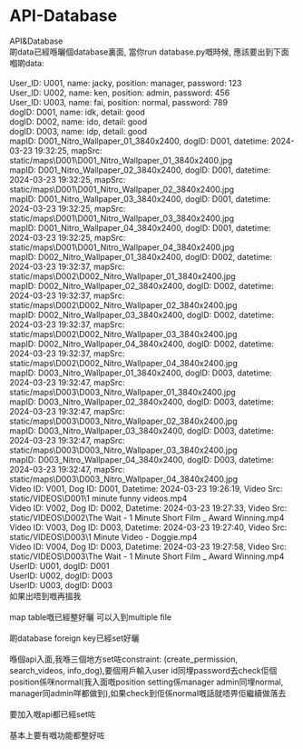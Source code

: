 # API-Database
API&amp;Database<br />
啲data已經喺曬個database裏面, 當你run database.py嘅時候, 應該要出到下面嗰啲data:<br /><br />
User_ID: U001, name: jacky, position: manager, password: 123<br />
User_ID: U002, name: ken, position: admin, password: 456<br />
User_ID: U003, name: fai, position: normal, password: 789<br />
dogID: D001, name: idk, detail: good<br />
dogID: D002, name: ido, detail: good<br />
dogID: D003, name: idp, detail: good<br />
mapID: D001_Nitro_Wallpaper_01_3840x2400, dogID: D001, datetime: 2024-03-23 19:32:25, mapSrc: static/maps\D001\D001_Nitro_Wallpaper_01_3840x2400.jpg<br />
mapID: D001_Nitro_Wallpaper_02_3840x2400, dogID: D001, datetime: 2024-03-23 19:32:25, mapSrc: static/maps\D001\D001_Nitro_Wallpaper_02_3840x2400.jpg<br />
mapID: D001_Nitro_Wallpaper_03_3840x2400, dogID: D001, datetime: 2024-03-23 19:32:25, mapSrc: static/maps\D001\D001_Nitro_Wallpaper_03_3840x2400.jpg<br />
mapID: D001_Nitro_Wallpaper_04_3840x2400, dogID: D001, datetime: 2024-03-23 19:32:25, mapSrc: static/maps\D001\D001_Nitro_Wallpaper_04_3840x2400.jpg<br />
mapID: D002_Nitro_Wallpaper_01_3840x2400, dogID: D002, datetime: 2024-03-23 19:32:37, mapSrc: static/maps\D002\D002_Nitro_Wallpaper_01_3840x2400.jpg<br />
mapID: D002_Nitro_Wallpaper_02_3840x2400, dogID: D002, datetime: 2024-03-23 19:32:37, mapSrc: static/maps\D002\D002_Nitro_Wallpaper_02_3840x2400.jpg<br />
mapID: D002_Nitro_Wallpaper_03_3840x2400, dogID: D002, datetime: 2024-03-23 19:32:37, mapSrc: static/maps\D002\D002_Nitro_Wallpaper_03_3840x2400.jpg<br />
mapID: D002_Nitro_Wallpaper_04_3840x2400, dogID: D002, datetime: 2024-03-23 19:32:37, mapSrc: static/maps\D002\D002_Nitro_Wallpaper_04_3840x2400.jpg<br />
mapID: D003_Nitro_Wallpaper_01_3840x2400, dogID: D003, datetime: 2024-03-23 19:32:47, mapSrc: static/maps\D003\D003_Nitro_Wallpaper_01_3840x2400.jpg<br />
mapID: D003_Nitro_Wallpaper_02_3840x2400, dogID: D003, datetime: 2024-03-23 19:32:47, mapSrc: static/maps\D003\D003_Nitro_Wallpaper_02_3840x2400.jpg<br />
mapID: D003_Nitro_Wallpaper_03_3840x2400, dogID: D003, datetime: 2024-03-23 19:32:47, mapSrc: static/maps\D003\D003_Nitro_Wallpaper_03_3840x2400.jpg<br />
mapID: D003_Nitro_Wallpaper_04_3840x2400, dogID: D003, datetime: 2024-03-23 19:32:47, mapSrc: static/maps\D003\D003_Nitro_Wallpaper_04_3840x2400.jpg<br />
Video ID: V001, Dog ID: D001, Datetime: 2024-03-23 19:26:19, Video Src: static/VIDEOS\D001\1 minute funny videos.mp4<br />
Video ID: V002, Dog ID: D002, Datetime: 2024-03-23 19:27:33, Video Src: static/VIDEOS\D002\The Wait  - 1 Minute Short Film _ Award Winning.mp4<br />
Video ID: V003, Dog ID: D003, Datetime: 2024-03-23 19:27:40, Video Src: static/VIDEOS\D003\1 Minute Video - Doggie.mp4<br />
Video ID: V004, Dog ID: D003, Datetime: 2024-03-23 19:27:58, Video Src: static/VIDEOS\D003\The Wait  - 1 Minute Short Film _ Award Winning.mp4<br />
UserID: U001, dogID: D001<br />
UserID: U002, dogID: D003<br />
UserID: U003, dogID: D003<br />
如果出唔到嘅再搵我<br /><br />
map table嘅已經整好曬 可以入到multiple file<br /><br />
啲database foreign key已經set好曬<br /><br />
喺個api入面,我喺三個地方set咗constraint: (create_permission, search_videos, info_dog),要個用戶輸入user id同埋password去check佢個position係咪normal(我入面嘅position setting係manager admin同埋normal, manager同admin咩都做到),如果check到佢係normal嘅話就唔畀佢繼續做落去<br /><br />
要加入嘅api都已經set咗<br /><br />
基本上要有嘅功能都整好咗
